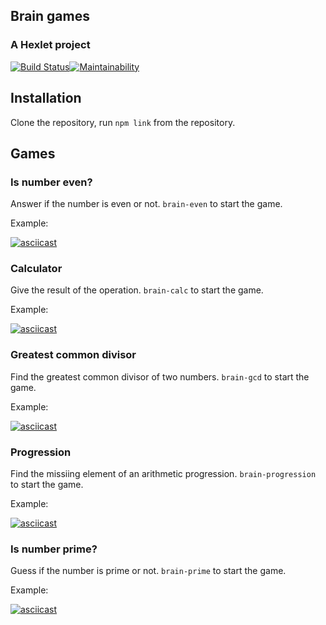 ## Brain games
### A Hexlet project

[![Build Status](https://travis-ci.org/Cred1Tor/backend-project-lvl1.svg?branch=master)](https://travis-ci.org/Cred1Tor/backend-project-lvl1)[![Maintainability](https://api.codeclimate.com/v1/badges/46dfcdeb14b9cfbb17e6/maintainability)](https://codeclimate.com/github/Cred1Tor/backend-project-lvl1/maintainability)

## Installation

Clone the repository, run `npm link` from the repository.

## Games

### Is number even?

Answer if the number is even or not.
`brain-even` to start the game.

Example:

[![asciicast](https://asciinema.org/a/6gLcQE6lJBssFcgOofGnXNN3A.svg)](https://asciinema.org/a/6gLcQE6lJBssFcgOofGnXNN3A)

### Calculator

Give the result of the operation.
`brain-calc` to start the game.

Example:

[![asciicast](https://asciinema.org/a/ARM1Z8MnXghWofyua0KiTSsgn.svg)](https://asciinema.org/a/ARM1Z8MnXghWofyua0KiTSsgn)

### Greatest common divisor

Find the greatest common divisor of two numbers.
`brain-gcd` to start the game.

Example:

[![asciicast](https://asciinema.org/a/Hllw2kZNUrtQRRbVNvPkWfrcn.svg)](https://asciinema.org/a/Hllw2kZNUrtQRRbVNvPkWfrcn)

### Progression

Find the missiing element of an arithmetic progression.
`brain-progression` to start the game.

Example:

[![asciicast](https://asciinema.org/a/PM2itJexQxKtcPM6SD0egjFsC.svg)](https://asciinema.org/a/PM2itJexQxKtcPM6SD0egjFsC)

### Is number prime?

Guess if the number is prime or not.
`brain-prime` to start the game.

Example:

[![asciicast](https://asciinema.org/a/1O08Do5vXei1vcPFKFnwJ2MY6.svg)](https://asciinema.org/a/1O08Do5vXei1vcPFKFnwJ2MY6)